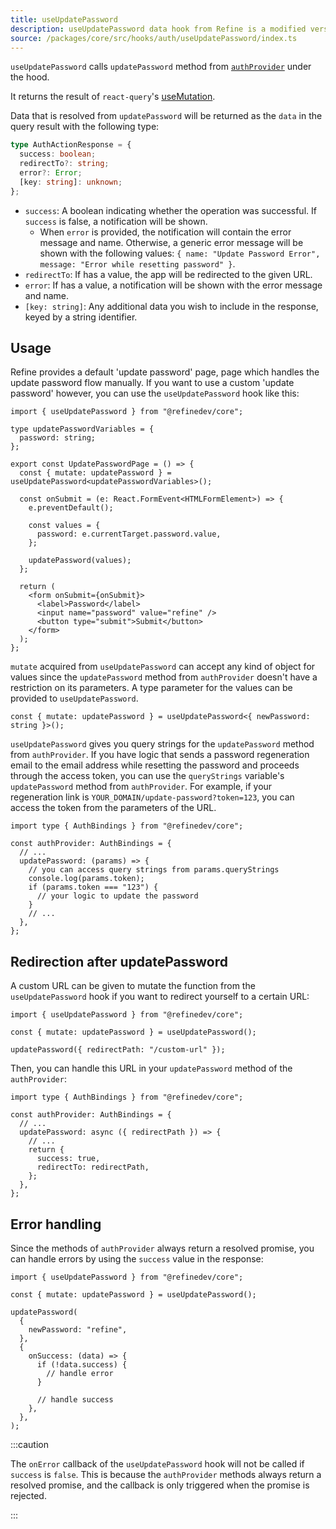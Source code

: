 ```yaml
---
title: useUpdatePassword
description: useUpdatePassword data hook from Refine is a modified version of react-query's useMutation for registration.
source: /packages/core/src/hooks/auth/useUpdatePassword/index.ts
---
```


`useUpdatePassword` calls `updatePassword` method from [`authProvider`](/docs/core/providers/auth-provider) under the hood.

It returns the result of `react-query`'s [useMutation](https://react-query.tanstack.com/reference/useMutation).

Data that is resolved from `updatePassword` will be returned as the `data` in the query result with the following type:

```ts
type AuthActionResponse = {
  success: boolean;
  redirectTo?: string;
  error?: Error;
  [key: string]: unknown;
};
```

- `success`: A boolean indicating whether the operation was successful. If `success` is false, a notification will be shown.
  - When `error` is provided, the notification will contain the error message and name. Otherwise, a generic error message will be shown with the following values: `{ name: "Update Password Error", message: "Error while resetting password" }`.
- `redirectTo`: If has a value, the app will be redirected to the given URL.
- `error`: If has a value, a notification will be shown with the error message and name.
- `[key: string]`: Any additional data you wish to include in the response, keyed by a string identifier.

## Usage

Refine provides a default 'update password' page, page which handles the update password flow manually.
If you want to use a custom 'update password' however, you can use the `useUpdatePassword` hook like this:

```tsx title="pages/customupdatePasswordPage"
import { useUpdatePassword } from "@refinedev/core";

type updatePasswordVariables = {
  password: string;
};

export const UpdatePasswordPage = () => {
  const { mutate: updatePassword } = useUpdatePassword<updatePasswordVariables>();

  const onSubmit = (e: React.FormEvent<HTMLFormElement>) => {
    e.preventDefault();

    const values = {
      password: e.currentTarget.password.value,
    };

    updatePassword(values);
  };

  return (
    <form onSubmit={onSubmit}>
      <label>Password</label>
      <input name="password" value="refine" />
      <button type="submit">Submit</button>
    </form>
  );
};
```

`mutate` acquired from `useUpdatePassword` can accept any kind of object for values since the `updatePassword` method from `authProvider` doesn't have a restriction on its parameters.
A type parameter for the values can be provided to `useUpdatePassword`.

```tsx
const { mutate: updatePassword } = useUpdatePassword<{ newPassword: string }>();
```

`useUpdatePassword` gives you query strings for the `updatePassword` method from `authProvider`. If you have logic that sends a password regeneration email to the email address while resetting the password and proceeds through the access token, you can use the `queryStrings` variable's `updatePassword` method from `authProvider`. For example, if your regeneration link is `YOUR_DOMAIN/update-password?token=123`, you can access the token from the parameters of the URL.

```tsx
import type { AuthBindings } from "@refinedev/core";

const authProvider: AuthBindings = {
  // ...
  updatePassword: (params) => {
    // you can access query strings from params.queryStrings
    console.log(params.token);
    if (params.token === "123") {
      // your logic to update the password
    }
    // ...
  },
};
```

## Redirection after updatePassword

A custom URL can be given to mutate the function from the `useUpdatePassword` hook if you want to redirect yourself to a certain URL:

```tsx
import { useUpdatePassword } from "@refinedev/core";

const { mutate: updatePassword } = useUpdatePassword();

updatePassword({ redirectPath: "/custom-url" });
```

Then, you can handle this URL in your `updatePassword` method of the `authProvider`:

```tsx
import type { AuthBindings } from "@refinedev/core";

const authProvider: AuthBindings = {
  // ...
  updatePassword: async ({ redirectPath }) => {
    // ...
    return {
      success: true,
      redirectTo: redirectPath,
    };
  },
};
```

## Error handling

Since the methods of `authProvider` always return a resolved promise, you can handle errors by using the `success` value in the response:

```tsx
import { useUpdatePassword } from "@refinedev/core";

const { mutate: updatePassword } = useUpdatePassword();

updatePassword(
  {
    newPassword: "refine",
  },
  {
    onSuccess: (data) => {
      if (!data.success) {
        // handle error
      }

      // handle success
    },
  },
);
```

:::caution

The `onError` callback of the `useUpdatePassword` hook will not be called if `success` is `false`. This is because the `authProvider` methods always return a resolved promise, and the callback is only triggered when the promise is rejected.

:::
